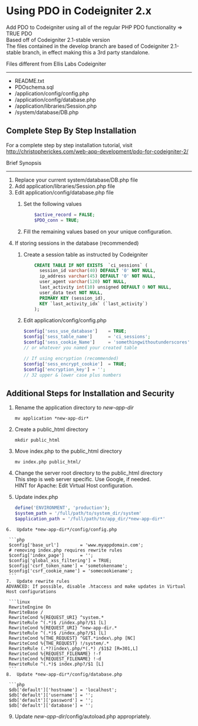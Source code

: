 Using PDO in Codeigniter 2.x
============================
Add PDO to Codeigniter using all of the regular PHP PDO functionality => TRUE PDO  
Based off of Codeigniter 2.1-stable version  
The files contained in the develop branch are based of Codeigniter 2.1-stable branch, in effect making this a 3rd party standalone.  


Files different from Ellis Labs Codeigniter
*******************************************
*  README.txt
*  PDOschema.sql
*  /application/config/config.php
*  /application/config/database.php
*  /application/libraries/Session.php
*  /system/database/DB.php
  

Complete Step By Step Installation  
----------------------------------
For a complete step by step installation tutorial, visit  
http://christopherickes.com/web-app-development/pdo-for-codeigniter-2/  


Brief Synopsis  
**************
1.  Replace your current system/database/DB.php file
2.  Add application/libraries/Session.php file
3.  Edit application/config/database.php file
    1.  Set the following values
  
        ```php    
            $active_record = FALSE;    
            $PDO_conn = TRUE; 
        ```
    2. Fill the remaining values based on your unique configuration.
4.  If storing sessions in the database (recommended)
    1.  Create a session table as instructed by Codeigniter
    
        ```SQL
            CREATE TABLE IF NOT EXISTS  `ci_sessions` (  
              session_id varchar(40) DEFAULT '0' NOT NULL,  
              ip_address varchar(45) DEFAULT '0' NOT NULL,  
              user_agent varchar(120) NOT NULL,  
              last_activity int(10) unsigned DEFAULT 0 NOT NULL,  
              user_data text NOT NULL,  
              PRIMARY KEY (session_id),  
              KEY `last_activity_idx` (`last_activity`)  
            );
        ```
    2.  Edit application/config/config.php
    
        ```php
        $config['sess_use_database']	= TRUE;				
        $config['sess_table_name']      = 'ci_sessions';
        $config['sess_cookie_Name']     = 'somethingwithoutunderscores'
        // or whatever you named your created table
		
        // If using encryption (recommended)
        $config['sess_encrypt_cookie']	= TRUE;
        $config['encryption_key'] = '';
        // 32 upper & lower case plus numbers
        ```

Additional Steps for Installation and Security
----------------------------------------------
1.  Rename the application directory to *new-app-dir*  

    ```linux
    mv application *new-app-dir*
    ```
2.  Create a public_html directory  

    ```linux
    mkdir public_html
    ```
3.  Move index.php to the public_html directory  

    ```linux
    mv index.php public_html/
    ```
4.  Change the server root directory to the public_html directory  
This step is web server specific.  Use Google, if needed.  
HINT for Apache:  Edit Virtual Host configuration.
5.  Update index.php  

    ```php  
    define('ENVIRONMENT', 'production');  
    $system_path = '/full/path/to/system_dir/system'  
    $application_path = '/full/path/to/app_dir/*new-app-dir*'  
   ```
6.  Update *new-app-dir*/config/config.php  

    ```php
    $config['base_url']        = 'www.myappdomain.com';  
    # removing index.php requires rewrite rules   
    $config['index_page']      = '';  
    $config['global_xss_filtering'] = TRUE;  
    $config['csrf_token_name'] = 'sometokenname';  
    $config['csrf_cookie_name'] = 'somecookiename';  
    ```
7.  Update rewrite rules  
ADVANCED: If possible, disable .htaccess and make updates in Virtual Host configurations  

    ```linux
    RewriteEngine On  
    RewriteBase /  
    RewriteCond %{REQUEST_URI} ^system.*  
    RewriteRule ^(.*)$ /index.php?/$1 [L]  
    RewriteCond %{REQUEST_URI} ^new-app-dir.*  
    RewriteRule ^(.*)$ /index.php?/$1 [L]  
    RewriteCond %{THE_REQUEST} ^GET.*index\.php [NC]  
    RewriteCond %{THE_REQUEST} !/system/.*  
    RewriteRule (.*?)index\.php/*(.*) /$1$2 [R=301,L]  
    RewriteCond %{REQUEST_FILENAME} !-f  
    RewriteCond %{REQUEST_FILENAME} !-d  
    RewriteRule ^(.*)$ index.php?/$1 [L]  
    ```
8.  Update *new-app-dir*/config/database.php  

    ```php
    $db['default']['hostname'] = 'localhost';  
    $db['default']['username'] = '';  
    $db['default']['password'] = '';  
    $db['default']['database'] = '';  
   ```
9.  Update *new-app-dir*/config/autoload.php appropriately.
